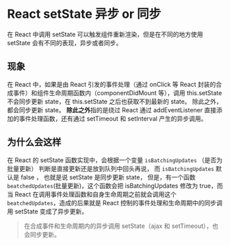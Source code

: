 # React setState 异步 or 同步

在 React 中调用 setState 可以触发组件重新渲染，但是在不同的地方使用 setState 会有不同的表现，异步或者同步。

## 现象

在 React 中，如果是由 React 引发的事件处理（通过 onClick 等 React 封装的合成事件）和组件生命周期函数内（componentDidMount 等），调用 this.setState 不会同步更新 state，在 this.setState 之后也获取不到最新的 state。 除此之外，都会同步更新 state。 **除此之外**指的是绕过 React 通过 addEventListener 直接添加的事件处理函数，还有通过 setTimeout 和 setInterval 产生的异步调用。

## 为什么会这样

在 React 的 setState 函数实现中，会根据一个变量 `isBatchingUpdates` （是否为批量更新） 判断是直接更新还是放到队列中回头再说， 而 `isBatchingUpdates` 默认是 false ， 也就是说 setState 是同步更新 state， 但是，有一个函数 `beatchedUpdates`(批量更新)，这个函数会把 isBatchingUpdates 修改为 true，而当 React 在调用事件处理函数和自身生命周期之前就会调用这个 `beatchedUpdates`，造成的后果就是 React 控制的事件处理和生命周期中的同步调用 setState 变成了异步更新。

> 在合成事件和生命周期内的异步调用 setState（ajax 和 setTimeout），也会同步更新。
